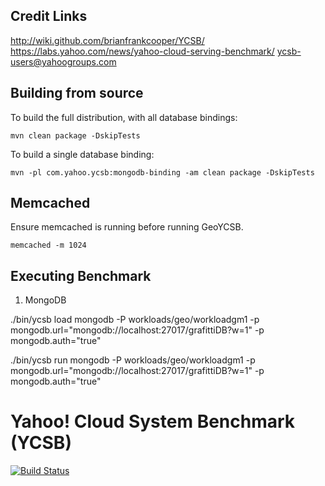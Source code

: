 
Credit Links
-----
http://wiki.github.com/brianfrankcooper/YCSB/  
https://labs.yahoo.com/news/yahoo-cloud-serving-benchmark/
ycsb-users@yahoogroups.com  

Building from source
--------------------

To build the full distribution, with all database bindings:

    mvn clean package -DskipTests

To build a single database binding:

    mvn -pl com.yahoo.ycsb:mongodb-binding -am clean package -DskipTests
    
Memcached
--------------------

Ensure memcached is running before running GeoYCSB.

    memcached -m 1024

Executing Benchmark
--------------------

1. MongoDB

./bin/ycsb load mongodb -P workloads/geo/workloadgm1 -p mongodb.url="mongodb://localhost:27017/grafittiDB?w=1" -p mongodb.auth="true"

./bin/ycsb run mongodb -P workloads/geo/workloadgm1 -p mongodb.url="mongodb://localhost:27017/grafittiDB?w=1" -p mongodb.auth="true"
    
Yahoo! Cloud System Benchmark (YCSB)
====================================
[![Build Status](https://travis-ci.org/brianfrankcooper/YCSB.png?branch=master)](https://travis-ci.org/brianfrankcooper/YCSB)
